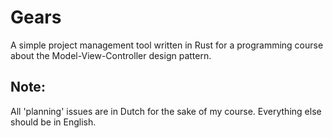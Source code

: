 # Gears

A simple project management tool written in Rust for a programming course about
the Model-View-Controller design pattern.

## Note:
All 'planning' issues are in Dutch for the sake of my course. Everything else
should be in English.
